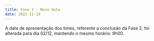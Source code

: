```yaml
---
title: Fase 2 - Nova data
date: 2022-11-19
---
```


A data de apresentação dos times, referente a conclusão da Fase 2, foi alterada para dia 02/12, mantendo o mesmo horário: 9h00.
